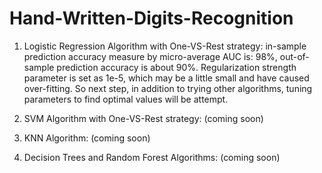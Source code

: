 Hand-Written-Digits-Recognition
===============================

1. Logistic Regression Algorithm with One-VS-Rest strategy: in-sample prediction accuracy measure by micro-average AUC is: 98%, out-of-sample prediction accuracy is about 90%. Regularization strength parameter is set as 1e-5, which may be a little small and have caused over-fitting. So next step, in addition to trying other algorithms, tuning parameters to find optimal values will be attempt.

2. SVM Algorithm with One-VS-Rest strategy: (coming soon)

3. KNN Algorithm: (coming soon)

4. Decision Trees and Random Forest Algorithms: (coming soon)


